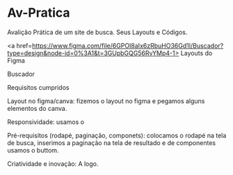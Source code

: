 # Av-Pratica
Avalição Prática de um site de busca. Seus Layouts e Códigos.

<a href=https://www.figma.com/file/6GPOI8aIx6zRbuHO36Gd1I/Buscador?type=design&node-id=0%3A1&t=3GUpbGQG56RvYMp4-1> Layouts do Figma</a>

Buscador

Requisitos cumpridos

Layout no figma/canva: fizemos o layout no figma e pegamos alguns elementos do canva.

Responsividade: usamos o

Pré-requisitos (rodapé, paginação, componets): colocamos o rodapé na tela de busca, inserimos a paginação na tela de resultado e de componentes usamos o buttom.

Criatividade e inovação: A logo. 
